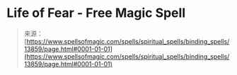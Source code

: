 <!--yml
category: 未分类
date: 2024-06-12 18:52:30
-->

# Life of Fear - Free Magic Spell

> 来源：[https://www.spellsofmagic.com/spells/spiritual_spells/binding_spells/13859/page.html#0001-01-01](https://www.spellsofmagic.com/spells/spiritual_spells/binding_spells/13859/page.html#0001-01-01)